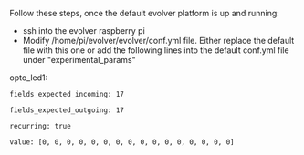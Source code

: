 Follow these steps, once the default evolver platform is up and running: 

* ssh into the evolver raspberry pi
* Modify /home/pi/evolver/evolver/conf.yml file. Either replace the default file with this one or add the following lines into the default conf.yml file under "experimental_params"

opto_led1:

    fields_expected_incoming: 17
    
    fields_expected_outgoing: 17
    
    recurring: true
    
    value: [0, 0, 0, 0, 0, 0, 0, 0, 0, 0, 0, 0, 0, 0, 0, 0]
